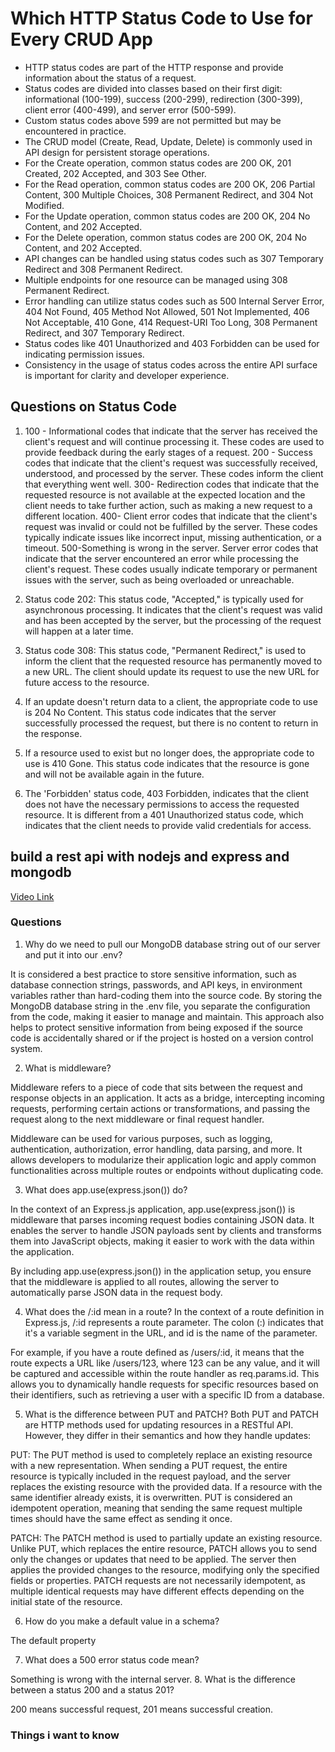 # Which HTTP Status Code to Use for Every CRUD App

* HTTP status codes are part of the HTTP response and provide information about the status of a request.
* Status codes are divided into classes based on their first digit: informational (100-199), success (200-299), redirection (300-399), client error (400-499), and server error (500-599).
* Custom status codes above 599 are not permitted but may be encountered in practice.
* The CRUD model (Create, Read, Update, Delete) is commonly used in API design for persistent storage operations.
* For the Create operation, common status codes are 200 OK, 201 Created, 202 Accepted, and 303 See Other.
* For the Read operation, common status codes are 200 OK, 206 Partial Content, 300 Multiple Choices, 308 Permanent Redirect, and 304 Not Modified.
* For the Update operation, common status codes are 200 OK, 204 No Content, and 202 Accepted.
* For the Delete operation, common status codes are 200 OK, 204 No Content, and 202 Accepted.
* API changes can be handled using status codes such as 307 Temporary Redirect and 308 Permanent Redirect.
* Multiple endpoints for one resource can be managed using 308 Permanent Redirect.
* Error handling can utilize status codes such as 500 Internal Server Error, 404 Not Found, 405 Method Not Allowed, 501 Not Implemented, 406 Not Acceptable, 410 Gone, 414 Request-URI Too Long, 308 Permanent Redirect, and 307 Temporary Redirect.
* Status codes like 401 Unauthorized and 403 Forbidden can be used for indicating permission issues.
* Consistency in the usage of status codes across the entire API surface is important for clarity and developer experience.

## Questions on Status Code

1. 100 -  Informational codes that indicate that the server has received the client's request and will continue processing it. These codes are used to provide feedback during the early stages of a request.
200 - Success codes that indicate that the client's request was successfully received, understood, and processed by the server. These codes inform the client that everything went well.
300- Redirection codes that indicate that the requested resource is not available at the expected location and the client needs to take further action, such as making a new request to a different location.
400- Client error codes that indicate that the client's request was invalid or could not be fulfilled by the server. These codes typically indicate issues like incorrect input, missing authentication, or a timeout.
500-Something is wrong in the server. Server error codes that indicate that the server encountered an error while processing the client's request. These codes usually indicate temporary or permanent issues with the server, such as being overloaded or unreachable.

2. Status code 202: This status code, "Accepted," is typically used for asynchronous processing. It indicates that the client's request was valid and has been accepted by the server, but the processing of the request will happen at a later time.

3. Status code 308: This status code, "Permanent Redirect," is used to inform the client that the requested resource has permanently moved to a new URL. The client should update its request to use the new URL for future access to the resource.

4. If an update doesn't return data to a client, the appropriate code to use is 204 No Content. This status code indicates that the server successfully processed the request, but there is no content to return in the response.

5. If a resource used to exist but no longer does, the appropriate code to use is 410 Gone. This status code indicates that the resource is gone and will not be available again in the future.

6. The 'Forbidden' status code, 403 Forbidden, indicates that the client does not have the necessary permissions to access the requested resource. It is different from a 401 Unauthorized status code, which indicates that the client needs to provide valid credentials for access.

## build a rest api with nodejs and express and mongodb

[Video Link](https://www.youtube.com/results?search_query=build+a+rest+api+with+nodejs+and+express+and+mongodb)

### Questions

1. Why do we need to pull our MongoDB database string out of our server and put it into our .env?

It is considered a best practice to store sensitive information, such as database connection strings, passwords, and API keys, in environment variables rather than hard-coding them into the source code. By storing the MongoDB database string in the .env file, you separate the configuration from the code, making it easier to manage and maintain. This approach also helps to protect sensitive information from being exposed if the source code is accidentally shared or if the project is hosted on a version control system.

2. What is middleware?

Middleware refers to a piece of code that sits between the request and response objects in an application. It acts as a bridge, intercepting incoming requests, performing certain actions or transformations, and passing the request along to the next middleware or final request handler.

Middleware can be used for various purposes, such as logging, authentication, authorization, error handling, data parsing, and more. It allows developers to modularize their application logic and apply common functionalities across multiple routes or endpoints without duplicating code.

3. What does app.use(express.json()) do?

In the context of an Express.js application, app.use(express.json()) is middleware that parses incoming request bodies containing JSON data. It enables the server to handle JSON payloads sent by clients and transforms them into JavaScript objects, making it easier to work with the data within the application.

By including app.use(express.json()) in the application setup, you ensure that the middleware is applied to all routes, allowing the server to automatically parse JSON data in the request body.

4. What does the /:id mean in a route?
In the context of a route definition in Express.js, /:id represents a route parameter. The colon (:) indicates that it's a variable segment in the URL, and id is the name of the parameter.

For example, if you have a route defined as /users/:id, it means that the route expects a URL like /users/123, where 123 can be any value, and it will be captured and accessible within the route handler as req.params.id. This allows you to dynamically handle requests for specific resources based on their identifiers, such as retrieving a user with a specific ID from a database.

5. What is the difference between PUT and PATCH?
Both PUT and PATCH are HTTP methods used for updating resources in a RESTful API. However, they differ in their semantics and how they handle updates:

PUT: The PUT method is used to completely replace an existing resource with a new representation. When sending a PUT request, the entire resource is typically included in the request payload, and the server replaces the existing resource with the provided data. If a resource with the same identifier already exists, it is overwritten. PUT is considered an idempotent operation, meaning that sending the same request multiple times should have the same effect as sending it once.

PATCH: The PATCH method is used to partially update an existing resource. Unlike PUT, which replaces the entire resource, PATCH allows you to send only the changes or updates that need to be applied. The server then applies the provided changes to the resource, modifying only the specified fields or properties. PATCH requests are not necessarily idempotent, as multiple identical requests may have different effects depending on the initial state of the resource.

6. How do you make a default value in a schema?

The default property

7. What does a 500 error status code mean?

Something is wrong with the internal server. 
8. What is the difference between a status 200 and a status 201?

200 means successful request, 201 means successful creation.

### Things i want to know 


